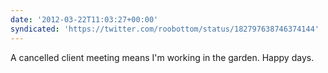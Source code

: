 ```yaml
---
date: '2012-03-22T11:03:27+00:00'
syndicated: 'https://twitter.com/roobottom/status/182797638746374144'
---
```

A cancelled client meeting means I'm working in the garden. Happy days.
